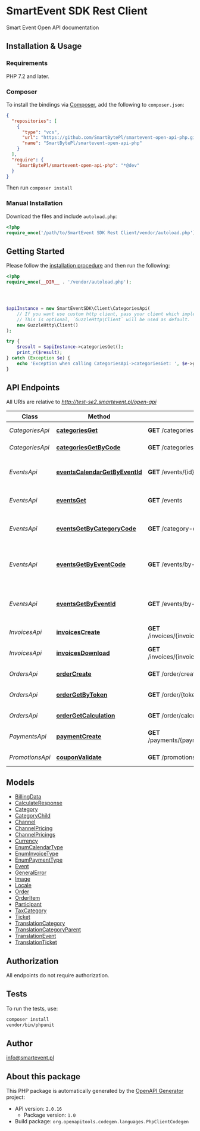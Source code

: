 # SmartEvent SDK Rest Client

Smart Event Open API documentation


## Installation & Usage

### Requirements

PHP 7.2 and later.

### Composer

To install the bindings via [Composer](https://getcomposer.org/), add the following to `composer.json`:

```json
{
  "repositories": [
    {
      "type": "vcs",
      "url": "https://github.com/SmartBytePl/smartevent-open-api-php.git",
      "name": "SmartBytePl/smartevent-open-api-php"
    }
  ],
  "require": {
    "SmartBytePl/smartevent-open-api-php": "*@dev"
  }
}
```

Then run `composer install`

### Manual Installation

Download the files and include `autoload.php`:

```php
<?php
require_once('/path/to/SmartEvent SDK Rest Client/vendor/autoload.php');
```

## Getting Started

Please follow the [installation procedure](#installation--usage) and then run the following:

```php
<?php
require_once(__DIR__ . '/vendor/autoload.php');




$apiInstance = new SmartEventSDK\Client\CategoriesApi(
    // If you want use custom http client, pass your client which implements `GuzzleHttp\ClientInterface`.
    // This is optional, `GuzzleHttp\Client` will be used as default.
    new GuzzleHttp\Client()
);

try {
    $result = $apiInstance->categoriesGet();
    print_r($result);
} catch (Exception $e) {
    echo 'Exception when calling CategoriesApi->categoriesGet: ', $e->getMessage(), PHP_EOL;
}

```

## API Endpoints

All URIs are relative to *http://test-se2.smartevent.pl/open-api*

Class | Method | HTTP request | Description
------------ | ------------- | ------------- | -------------
*CategoriesApi* | [**categoriesGet**](docs/Api/CategoriesApi.md#categoriesget) | **GET** /categories | Get list of all categories
*CategoriesApi* | [**categoriesGetByCode**](docs/Api/CategoriesApi.md#categoriesgetbycode) | **GET** /categories/{code} | Get category details
*EventsApi* | [**eventsCalendarGetByEventId**](docs/Api/EventsApi.md#eventscalendargetbyeventid) | **GET** /events/{id}/calendar/{calendarType} | Get specific event calendar by type_extension
*EventsApi* | [**eventsGet**](docs/Api/EventsApi.md#eventsget) | **GET** /events | Get Events from the system
*EventsApi* | [**eventsGetByCategoryCode**](docs/Api/EventsApi.md#eventsgetbycategorycode) | **GET** /category-events/by-code/{code} | Get events data for specied category code
*EventsApi* | [**eventsGetByEventCode**](docs/Api/EventsApi.md#eventsgetbyeventcode) | **GET** /events/by-code/{code} | Get specific event data from the system by event code
*EventsApi* | [**eventsGetByEventId**](docs/Api/EventsApi.md#eventsgetbyeventid) | **GET** /events/by-id/{id} | Get specific event data from the system by event id
*InvoicesApi* | [**invoicesCreate**](docs/Api/InvoicesApi.md#invoicescreate) | **GET** /invoices/{invoiceType}/create/{tokenValue} | Create invoice by type
*InvoicesApi* | [**invoicesDownload**](docs/Api/InvoicesApi.md#invoicesdownload) | **GET** /invoices/{invoiceType}/download/{tokenValue} | Download invoice by type for order
*OrdersApi* | [**orderCreate**](docs/Api/OrdersApi.md#ordercreate) | **GET** /order/create | Create order in system
*OrdersApi* | [**orderGetByToken**](docs/Api/OrdersApi.md#ordergetbytoken) | **GET** /order/{tokenValue} | Get details about created order
*OrdersApi* | [**orderGetCalculation**](docs/Api/OrdersApi.md#ordergetcalculation) | **GET** /order/calculate | Calculate order
*PaymentsApi* | [**paymentCreate**](docs/Api/PaymentsApi.md#paymentcreate) | **GET** /payments/{paymentType}/create/{tokenValue} | Create payment for order
*PromotionsApi* | [**couponValidate**](docs/Api/PromotionsApi.md#couponvalidate) | **GET** /promotions/coupon/{coupon} | Verify coupon validiation

## Models

- [BillingData](docs/Model/BillingData.md)
- [CalculateResponse](docs/Model/CalculateResponse.md)
- [Category](docs/Model/Category.md)
- [CategoryChild](docs/Model/CategoryChild.md)
- [Channel](docs/Model/Channel.md)
- [ChannelPricing](docs/Model/ChannelPricing.md)
- [ChannelPricings](docs/Model/ChannelPricings.md)
- [Currency](docs/Model/Currency.md)
- [EnumCalendarType](docs/Model/EnumCalendarType.md)
- [EnumInvoiceType](docs/Model/EnumInvoiceType.md)
- [EnumPaymentType](docs/Model/EnumPaymentType.md)
- [Event](docs/Model/Event.md)
- [GeneralError](docs/Model/GeneralError.md)
- [Image](docs/Model/Image.md)
- [Locale](docs/Model/Locale.md)
- [Order](docs/Model/Order.md)
- [OrderItem](docs/Model/OrderItem.md)
- [Participant](docs/Model/Participant.md)
- [TaxCategory](docs/Model/TaxCategory.md)
- [Ticket](docs/Model/Ticket.md)
- [TranslationCategory](docs/Model/TranslationCategory.md)
- [TranslationCategoryParent](docs/Model/TranslationCategoryParent.md)
- [TranslationEvent](docs/Model/TranslationEvent.md)
- [TranslationTicket](docs/Model/TranslationTicket.md)

## Authorization
All endpoints do not require authorization.
## Tests

To run the tests, use:

```bash
composer install
vendor/bin/phpunit
```

## Author

info@smartevent.pl

## About this package

This PHP package is automatically generated by the [OpenAPI Generator](https://openapi-generator.tech) project:

- API version: `2.0.16`
    - Package version: `1.0`
- Build package: `org.openapitools.codegen.languages.PhpClientCodegen`

